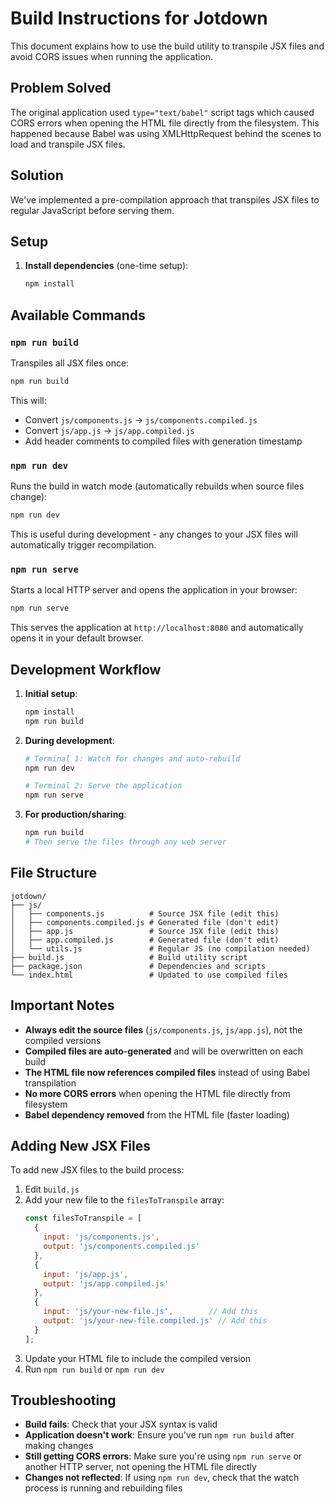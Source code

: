 # Build Instructions for Jotdown

This document explains how to use the build utility to transpile JSX files and avoid CORS issues when running the application.

## Problem Solved

The original application used `type="text/babel"` script tags which caused CORS errors when opening the HTML file directly from the filesystem. This happened because Babel was using XMLHttpRequest behind the scenes to load and transpile JSX files.

## Solution

We've implemented a pre-compilation approach that transpiles JSX files to regular JavaScript before serving them.

## Setup

1. **Install dependencies** (one-time setup):
   ```bash
   npm install
   ```

## Available Commands

### `npm run build`
Transpiles all JSX files once:
```bash
npm run build
```

This will:
- Convert `js/components.js` → `js/components.compiled.js`
- Convert `js/app.js` → `js/app.compiled.js`
- Add header comments to compiled files with generation timestamp

### `npm run dev`
Runs the build in watch mode (automatically rebuilds when source files change):
```bash
npm run dev
```

This is useful during development - any changes to your JSX files will automatically trigger recompilation.

### `npm run serve`
Starts a local HTTP server and opens the application in your browser:
```bash
npm run serve
```

This serves the application at `http://localhost:8080` and automatically opens it in your default browser.

## Development Workflow

1. **Initial setup**:
   ```bash
   npm install
   npm run build
   ```

2. **During development**:
   ```bash
   # Terminal 1: Watch for changes and auto-rebuild
   npm run dev
   
   # Terminal 2: Serve the application
   npm run serve
   ```

3. **For production/sharing**:
   ```bash
   npm run build
   # Then serve the files through any web server
   ```

## File Structure

```
jotdown/
├── js/
│   ├── components.js          # Source JSX file (edit this)
│   ├── components.compiled.js # Generated file (don't edit)
│   ├── app.js                 # Source JSX file (edit this)
│   ├── app.compiled.js        # Generated file (don't edit)
│   └── utils.js               # Regular JS (no compilation needed)
├── build.js                   # Build utility script
├── package.json               # Dependencies and scripts
└── index.html                 # Updated to use compiled files
```

## Important Notes

- **Always edit the source files** (`js/components.js`, `js/app.js`), not the compiled versions
- **Compiled files are auto-generated** and will be overwritten on each build
- **The HTML file now references compiled files** instead of using Babel transpilation
- **No more CORS errors** when opening the HTML file directly from filesystem
- **Babel dependency removed** from the HTML file (faster loading)

## Adding New JSX Files

To add new JSX files to the build process:

1. Edit `build.js`
2. Add your new file to the `filesToTranspile` array:
   ```javascript
   const filesToTranspile = [
     {
       input: 'js/components.js',
       output: 'js/components.compiled.js'
     },
     {
       input: 'js/app.js',
       output: 'js/app.compiled.js'
     },
     {
       input: 'js/your-new-file.js',        // Add this
       output: 'js/your-new-file.compiled.js' // Add this
     }
   ];
   ```
3. Update your HTML file to include the compiled version
4. Run `npm run build` or `npm run dev`

## Troubleshooting

- **Build fails**: Check that your JSX syntax is valid
- **Application doesn't work**: Ensure you've run `npm run build` after making changes
- **Still getting CORS errors**: Make sure you're using `npm run serve` or another HTTP server, not opening the HTML file directly
- **Changes not reflected**: If using `npm run dev`, check that the watch process is running and rebuilding files
